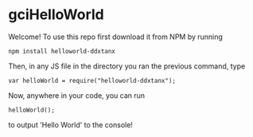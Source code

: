 # gciHelloWorld

Welcome! To use this repo first download it from NPM by running

`npm install helloworld-ddxtanx`

Then, in any JS file in the directory you ran the previous command, type

`var helloWorld = require("helloworld-ddxtanx");`

Now, anywhere in your code, you can run

`helloWorld();`

to output 'Hello World' to the console!
